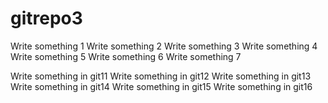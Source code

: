 # gitrepo3
Write something 1
Write something 2
Write something 3
Write something 4
Write something 5
Write something 6
Write something 7

Write something in git11
Write something in git12
Write something in git13
Write something in git14
Write something in git15
Write something in git16
